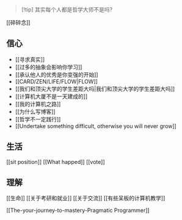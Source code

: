 
>[!tip] 其实每个人都是哲学大师不是吗?  

[[碎碎念]]



## 信心

* [[寻求真实]]
* [[过多的抽象会影响你学习]]
* [[承认他人的优秀是你变强的开始]]
* [[CARD/ZEN/LIFE/FLOW|FLOW]]
* [[我们和顶尖大学的学生差距大吗|我们和顶尖大学的学生差距大吗]]
* [[计算机大厦不是一天建成的]]
* [[我的计算机之路]]
* [[为什么写博客]]
* [[哲学不一定践行]]
* [[Undertake something difficult, otherwise you will never grow]]

## 生活

[[sit position]]
[[What happed]]
[[vote]]
## 理解 

[[生命]]
[[关于考研和就业]]
[[关于交流]]
[[有些呆板的计算机教学]]



[[The-your-journey-to-mastery-Pragmatic Programmer]]



